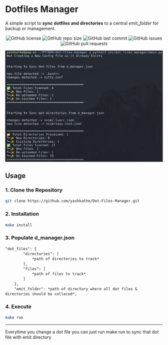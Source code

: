 # Dotfiles Manager

A simple script to **sync dotfiles and directories** to a central *emit_folder* for backup or management.

<div align="center">

![GitHub license](https://img.shields.io/github/license/yashkathe/Dot-Files-Manager)
![GitHub repo size](https://img.shields.io/github/repo-size/yashkathe/Dot-Files-Manager)
![GitHub last commit](https://img.shields.io/github/last-commit/yashkathe/Dot-Files-Manager)
![GitHub issues](https://img.shields.io/github/issues/yashkathe/Dot-Files-Manager)
![GitHub pull requests](https://img.shields.io/github/issues-pr/yashkathe/Dot-Files-Manager)
<!-- ![GitHub stars](https://img.shields.io/github/stars/yashkathe/Dot-Files-Manager?style=social) -->

<img src="docs/output.png" alt="output image" width="650"/>

</div>

## Usage

### 1. Clone the Repository

```bash
git clone https://github.com/yashkathe/Dot-Files-Manager.git
```

### 2. Installation

```bash
make install
```

### 3. Populate d_manager.json

```text
"dot_files": {
        "directories": [
            *path of directories to track*
        ],
        "files": [
            *path of files to track*
        ]
    },
    "emit_folder": *path of directory where all dot files & directories should be colleced*,
```

### 4. Execute

```bash
make run
```

---

Everytime you change a dot file you can just run make run to sync that dot file with emit directory
